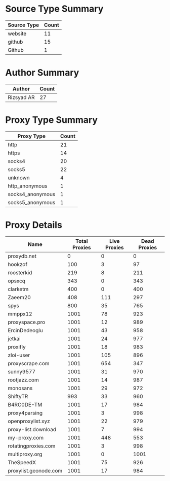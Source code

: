 # Source Type Summary

| Source Type | Count |
|-------------|-------|
| website | 11 |
| github | 15 |
| Github | 1 |


# Author Summary

| Author | Count |
|--------|-------|
| Rizsyad AR | 27 |


# Proxy Type Summary

| Proxy Type | Count |
|------------|-------|
| http | 21 |
| https | 14 |
| socks4 | 20 |
| socks5 | 22 |
| unknown | 4 |
| http_anonymous | 1 |
| socks4_anonymous | 1 |
| socks5_anonymous | 1 |


# Proxy Details

| Name | Total Proxies | Live Proxies | Dead Proxies |
|------|---------------|--------------|---------------|
| proxydb.net | 0 | 0 | 0 |
| hookzof | 100 | 3 | 97 |
| roosterkid | 219 | 8 | 211 |
| opsxcq | 343 | 0 | 343 |
| clarketm | 400 | 0 | 400 |
| Zaeem20 | 408 | 111 | 297 |
| spys | 800 | 35 | 765 |
| mmppx12 | 1001 | 78 | 923 |
| proxyspace.pro | 1001 | 12 | 989 |
| ErcinDedeoglu | 1001 | 43 | 958 |
| jetkai | 1001 | 24 | 977 |
| proxifly | 1001 | 18 | 983 |
| zloi-user | 1001 | 105 | 896 |
| proxyscrape.com | 1001 | 654 | 347 |
| sunny9577 | 1001 | 31 | 970 |
| rootjazz.com | 1001 | 14 | 987 |
| monosans | 1001 | 29 | 972 |
| ShiftyTR | 993 | 33 | 960 |
| B4RC0DE-TM | 1001 | 17 | 984 |
| proxy4parsing | 1001 | 3 | 998 |
| openproxylist.xyz | 1001 | 22 | 979 |
| proxy-list.download | 1001 | 7 | 994 |
| my-proxy.com | 1001 | 448 | 553 |
| rotatingproxies.com | 1001 | 3 | 998 |
| multiproxy.org | 1001 | 0 | 1001 |
| TheSpeedX | 1001 | 75 | 926 |
| proxylist.geonode.com | 1001 | 17 | 984 |
